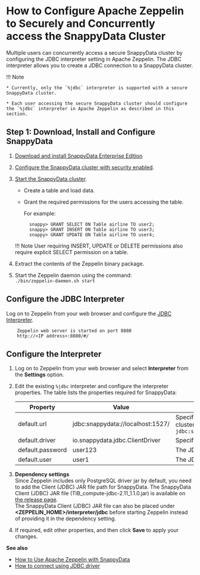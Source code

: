 <a id="howto-consurrent-zeppelin"></a>
# How to Configure Apache Zeppelin to Securely and Concurrently access the SnappyData Cluster

Multiple users can concurrently access a secure SnappyData cluster by configuring the JDBC interpreter setting in Apache Zeppelin. The JDBC interpreter allows you to create a JDBC connection to a SnappyData cluster.

!!! Note

	* Currently, only the `%jdbc` interpreter is supported with a secure SnappyData cluster.

	* Each user accessing the secure SnappyData cluster should configure the `%jdbc` interpreter in Apache Zeppelin as described in this section.

## Step 1: Download, Install and Configure SnappyData
1. [Download and install SnappyData Enterprise Edition](../install.md) </br>

2. [Configure the SnappyData cluster with security enabled](../security/security.md).

3. [Start the SnappyData cluster](start_snappy_cluster.md).

	- Create a table and load data.

	- Grant the required permissions for the users accessing the table.

        For example:

            snappy> GRANT SELECT ON Table airline TO user2;
        	snappy> GRANT INSERT ON Table airline TO user3;
        	snappy> GRANT UPDATE ON Table airline TO user4;

	!!! Note
    	User requiring INSERT, UPDATE or DELETE permissions also require explicit SELECT permission on a table.

5. Extract the contents of the Zeppelin binary package. </br> 

6. Start the Zeppelin daemon using the command: </br> `./bin/zeppelin-daemon.sh start`

## Configure the JDBC Interpreter
Log on to Zeppelin from your web browser and configure the [JDBC Interpreter](https://zeppelin.apache.org/docs/0.7.0/interpreter/jdbc.html).

		Zeppelin web server is started on port 8080
		http://<IP address>:8080/#/

## Configure the Interpreter

1. Log on to Zeppelin from your web browser and select **Interpreter** from the **Settings** option.

2. Edit the existing `%jdbc` interpreter and configure the interpreter properties.
	The table lists the properties required for SnappyData:
    
    | Property | Value |Description|
	|--------|--------|--------|
	|default.url|jdbc:snappydata://localhost:1527/|Specify the JDBC URL for SnappyData cluster in the format `jdbc:snappydata://<locator_hostname>:1527`|
    |default.driver|io.snappydata.jdbc.ClientDriver|Specify the JDBC driver for SnappyData|
    |default.password|user123|The JDBC user password|
    |default.user|user1|The JDBC username|

3. **Dependency settings**</br> Since Zeppelin includes only PostgreSQL driver jar by default, you need to add the Client (JDBC) JAR file path for	 SnappyData. The SnappyData Client (JDBC) JAR file (TIB_compute-jdbc-2.11_1.1.0.jar) is available on [the release page](https://github.com/SnappyDataInc/snappydata/releases/latest). </br>
	The SnappyData Client (JDBC) JAR file can also be placed under **<ZEPPELIN_HOME>/interpreter/jdbc** before starting Zeppelin instead of providing it in the dependency setting.

4. If required, edit other properties, and then click **Save** to apply your changes. 

**See also**

*  [How to Use Apache Zeppelin with SnappyData](use_apache_zeppelin_with_snappydata.md)
*  [How to connect using JDBC driver](/howto/connect_using_jdbc_driver.md)
